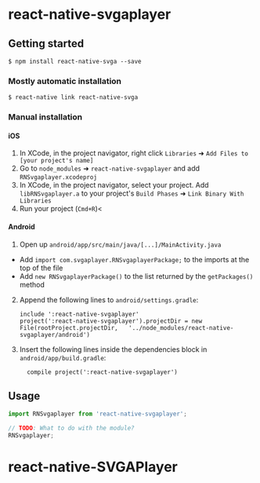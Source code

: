 
# react-native-svgaplayer

## Getting started

`$ npm install react-native-svga --save`

### Mostly automatic installation

`$ react-native link react-native-svga`

### Manual installation


#### iOS

1. In XCode, in the project navigator, right click `Libraries` ➜ `Add Files to [your project's name]`
2. Go to `node_modules` ➜ `react-native-svgaplayer` and add `RNSvgaplayer.xcodeproj`
3. In XCode, in the project navigator, select your project. Add `libRNSvgaplayer.a` to your project's `Build Phases` ➜ `Link Binary With Libraries`
4. Run your project (`Cmd+R`)<

#### Android

1. Open up `android/app/src/main/java/[...]/MainActivity.java`
  - Add `import com.svgaplayer.RNSvgaplayerPackage;` to the imports at the top of the file
  - Add `new RNSvgaplayerPackage()` to the list returned by the `getPackages()` method
2. Append the following lines to `android/settings.gradle`:
  	```
  	include ':react-native-svgaplayer'
  	project(':react-native-svgaplayer').projectDir = new File(rootProject.projectDir, 	'../node_modules/react-native-svgaplayer/android')
  	```
3. Insert the following lines inside the dependencies block in `android/app/build.gradle`:
  	```
      compile project(':react-native-svgaplayer')
  	```


## Usage
```javascript
import RNSvgaplayer from 'react-native-svgaplayer';

// TODO: What to do with the module?
RNSvgaplayer;
```
  # react-native-SVGAPlayer
